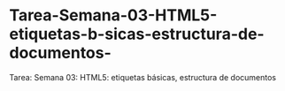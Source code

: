 # Tarea-Semana-03-HTML5-etiquetas-b-sicas-estructura-de-documentos-
Tarea: Semana 03: HTML5: etiquetas básicas, estructura de documentos 
